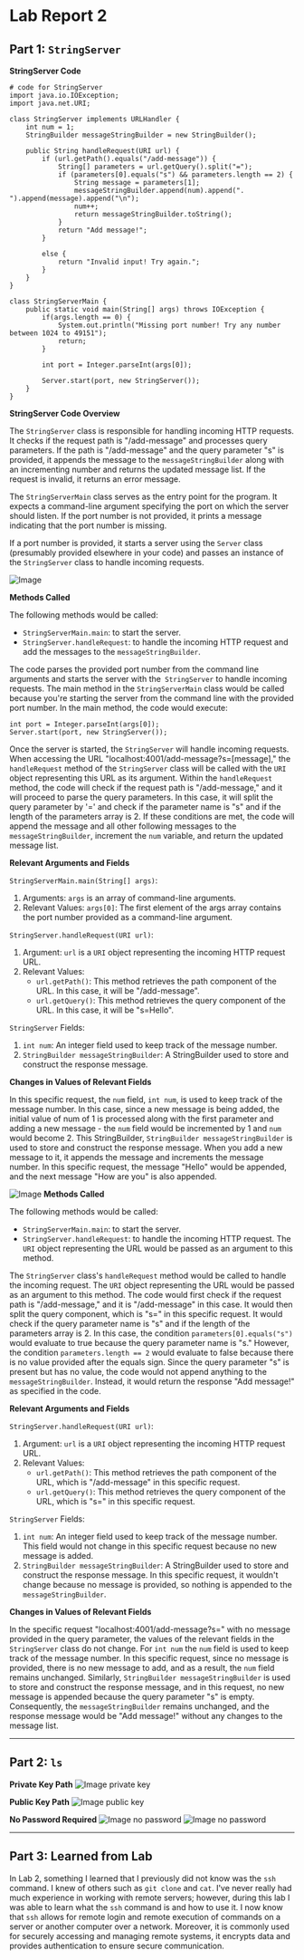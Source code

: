 # Lab Report 2
## Part 1: `StringServer`
__StringServer Code__
```
# code for StringServer
import java.io.IOException;
import java.net.URI;

class StringServer implements URLHandler {
    int num = 1;
    StringBuilder messageStringBuilder = new StringBuilder();
    
    public String handleRequest(URI url) {     
        if (url.getPath().equals("/add-message")) {
            String[] parameters = url.getQuery().split("=");
            if (parameters[0].equals("s") && parameters.length == 2) {
                String message = parameters[1];
                messageStringBuilder.append(num).append(". ").append(message).append("\n");
                num++;
                return messageStringBuilder.toString();
            }
            return "Add message!";
        }

        else {
            return "Invalid input! Try again.";
        }
    }
}

class StringServerMain {
    public static void main(String[] args) throws IOException {
        if(args.length == 0) {
            System.out.println("Missing port number! Try any number between 1024 to 49151");
            return;
        }

        int port = Integer.parseInt(args[0]);

        Server.start(port, new StringServer());
    }
}
```

__StringServer Code Overview__

The `StringServer` class is responsible for handling incoming HTTP requests. It checks if the request path is "/add-message" and processes query parameters. If the path is "/add-message" and the query parameter "s" is provided, it appends the message to the `messageStringBuilder` along with an incrementing number and returns the updated message list. If the request is invalid, it returns an error message.

The `StringServerMain` class serves as the entry point for the program. It expects a command-line argument specifying the port on which the server should listen. If the port number is not provided, it prints a message indicating that the port number is missing.

If a port number is provided, it starts a server using the `Server` class (presumably provided elsewhere in your code) and passes an instance of the `StringServer` class to handle incoming requests.



![Image](StringServerSS1.png)

__Methods Called__

The following methods would be called:

- `StringServerMain.main`: to start the server.
- `StringServer.handleRequest`: to handle the incoming HTTP request and add the messages to the `messageStringBuilder`.

The code parses the provided port number from the command line arguments and starts the server with the` StringServer` to handle incoming requests. The main method in the `StringServerMain` class would be called because you're starting the server from the command line with the provided port number. In the main method, the code would execute:
```
int port = Integer.parseInt(args[0]);
Server.start(port, new StringServer());
```
Once the server is started, the `StringServer` will handle incoming requests. When accessing the URL "localhost:4001/add-message?s=[message]," the `handleRequest` method of the `StringServer` class will be called with the `URI` object representing this URL as its argument. Within the `handleRequest` method, the code will check if the request path is "/add-message," and it will proceed to parse the query parameters. In this case, it will split the query parameter by '=' and check if the parameter name is "s" and if the length of the parameters array is 2. If these conditions are met, the code will append the message and all other following messages to the `messageStringBuilder`, increment the `num` variable, and return the updated message list.


__Relevant Arguments and Fields__

`StringServerMain.main(String[] args)`:

1. Arguments: `args` is an array of command-line arguments.
2. Relevant Values: `args[0]`: The first element of the args array contains the port number provided as a command-line argument.

`StringServer.handleRequest(URI url)`:

1. Argument: `url` is a `URI` object representing the incoming HTTP request URL.
2. Relevant Values:
    - `url.getPath()`: This method retrieves the path component of the URL. In this case, it will be "/add-message".
    - `url.getQuery()`: This method retrieves the query component of the URL. In this case, it will be "s=Hello".

`StringServer` Fields:

1. `int num`: An integer field used to keep track of the message number.
2. `StringBuilder messageStringBuilder`: A StringBuilder used to store and construct the response message.


__Changes in Values of Relevant Fields__

In this specific request, the `num` field, `int num`, is used to keep track of the message number. In this case, since a new message is being added, the initial value of num of 1 is processed along with the first parameter and adding a new message - the `num` field would be incremented by 1 and `num` would become 2. This StringBuilder, `StringBuilder messageStringBuilder` is used to store and construct the response message. When you add a new message to it, it appends the message and increments the message number. In this specific request, the message "Hello" would be appended, and the next message "How are you" is also appended.


![Image](StringServerSS2.png)
__Methods Called__

The following methods would be called:

- `StringServerMain.main`: to start the server.
- `StringServer.handleRequest`: to handle the incoming HTTP request. The `URI` object representing the URL would be passed as an argument to this method.

The `StringServer` class's `handleRequest` method would be called to handle the incoming request. The `URI` object representing the URL would be passed as an argument to this method. The code would first check if the request path is "/add-message," and it is "/add-message" in this case. It would then split the query component, which is "s=" in this specific request. It would check if the query parameter name is "s" and if the length of the parameters array is 2. In this case, the condition `parameters[0].equals("s")` would evaluate to true because the query parameter name is "s." However, the condition `parameters.length == 2` would evaluate to false because there is no value provided after the equals sign. Since the query parameter "s" is present but has no value, the code would not append anything to the `messageStringBuilder`. Instead, it would return the response "Add message!" as specified in the code.


__Relevant Arguments and Fields__

`StringServer.handleRequest(URI url)`:

1. Argument: `url` is a `URI` object representing the incoming HTTP request URL.
2. Relevant Values:
    - `url.getPath()`: This method retrieves the path component of the URL, which is "/add-message" in this specific request.
    - `url.getQuery()`: This method retrieves the query component of the URL, which is "s=" in this specific request.

`StringServer` Fields:

1. `int num`: An integer field used to keep track of the message number. This field would not change in this specific request because no new message is added.
2. `StringBuilder messageStringBuilder`: A StringBuilder used to store and construct the response message. In this specific request, it wouldn't change because no message is provided, so nothing is appended to the `messageStringBuilder`.


__Changes in Values of Relevant Fields__

In the specific request "localhost:4001/add-message?s=" with no message provided in the query parameter, the values of the relevant fields in the `StringServer` class do not change. For `int num` the `num` field is used to keep track of the message number. In this specific request, since no message is provided, there is no new message to add, and as a result, the `num` field remains unchanged. Similarly, `StringBuilder messageStringBuilder` is used to store and construct the response message, and in this request, no new message is appended because the query parameter "s" is empty. Consequently, the `messageStringBuilder` remains unchanged, and the response message would be "Add message!" without any changes to the message list.

---
## Part 2: `ls`
__Private Key Path__
![Image private key](privatekeypath.png)

__Public Key Path__
![Image public key](publickeypath.png)

__No Password Required__
![Image no password](terminalinteraction1.png)
![Image no password](terminalinteraction2.png)

---
## Part 3: Learned from Lab
In Lab 2, something I learned that I previously did not know was the `ssh` command. I knew of others such as `git clone` and `cat`. I've never really had much experience in working with remote servers; however, during this lab I was able to learn what the `ssh` command is and how to use it. I now know that `ssh` allows for remote login and remote execution of commands on a server or another computer over a network. Moreover, it is commonly used for securely accessing and managing remote systems, it encrypts data and provides authentication to ensure secure communication.
